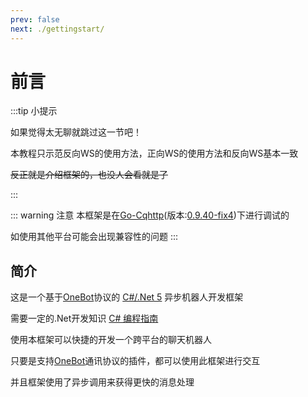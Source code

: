 ```yaml
---
prev: false
next: ./gettingstart/
---
```


# 前言

:::tip 小提示

如果觉得太无聊就跳过这一节吧！

本教程只示范反向WS的使用方法，正向WS的使用方法和反向WS基本一致

~~反正就是介绍框架的，也没人会看就是了~~

:::

::: warning 注意
本框架是在[Go-Cqhttp](https://github.com/Mrs4s/go-cqhttp)(版本:[0.9.40-fix4](https://github.com/Mrs4s/go-cqhttp/releases/tag/v0.9.40-fix4))下进行调试的

如使用其他平台可能会出现兼容性的问题
:::

## 简介

这是一个基于[OneBot](https://github.com/howmanybots/onebot)协议的 [C#/.Net 5](https://dotnet.microsoft.com/download/dotnet/5.0) 异步机器人开发框架

需要一定的.Net开发知识 [C# 编程指南](https://docs.microsoft.com/zh-cn/dotnet/csharp/programming-guide/)

使用本框架可以快捷的开发一个跨平台的聊天机器人

只要是支持[OneBot](https://github.com/howmanybots/onebot)通讯协议的插件，都可以使用此框架进行交互

并且框架使用了异步调用来获得更快的消息处理